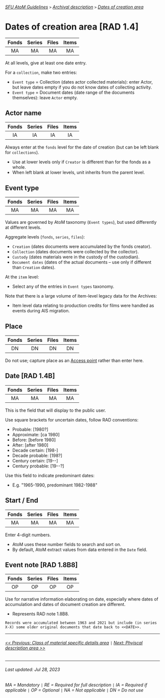 ###### [SFU AtoM Guidelines](../README.md) `>` [Archival description](overview.md) `>` [Dates of creation area](overview.md#dates-of-creation-area)

# Dates of creation area [RAD 1.4]
| Fonds 	| Series 	| Files 	| Items 	|
|:-----:	|:------:	|:-----:	|:-----:	|
|   MA    |   MA    |   MA  	|   MA  	|

At all levels, give at least one date entry.

For a `collection`, make two entries:
- `Event type` = Collection (dates actor collected materials): enter Actor, but leave dates empty if you do not know dates of collecting activity.
- `Event type` = Document dates (date range of the documents themselves): leave `Actor` empty.

## Actor name
| Fonds 	| Series 	| Files 	| Items 	|
|:-----:	|:------:	|:-----:	|:-----:	|
|   IA    |   IA    |   IA  	|   IA  	|

Always enter at the `fonds` level for the date of creation (but can be left blank for `collections`).
- Use at lower levels only if `Creator` is different than for the fonds as a whole.
- When left blank at lower levels, unit inherits from the parent level.

## Event type
| Fonds 	| Series 	| Files 	| Items 	|
|:-----:	|:------:	|:-----:	|:-----:	|
|   MA    |   MA    |   MA  	|   MA  	|

Values are governed by AtoM taxonomy (`Event types`), but used differently at different levels.

Aggregate levels (`fonds`, `series`, `files`):
- `Creation` (dates documents were accumulated by the fonds creator).
- `Collection` (dates documents were collected by the collector).
- `Custody` (dates materials were in the custody of the custodian).
- `Document dates` (dates of the actual documents – use only if different than `Creation` dates).

At the `item` level:
- Select any of the entries in `Event types` taxonomy.

Note that there is a large volume of item-level legacy data for the Archives:
- Item level data relating to production credits for films were handled as events during AIS migration.

## Place
| Fonds 	| Series 	| Files 	| Items 	|
|:-----:	|:------:	|:-----:	|:-----:	|
|   DN    |   DN    |   DN  	|   DN  	|

Do not use; capture place as an [Access point](access-points.md) rather than enter here.

## Date [RAD 1.4B]
| Fonds 	| Series 	| Files 	| Items 	|
|:-----:	|:------:	|:-----:	|:-----:	|
|   MA    |   MA    |   MA  	|   MA  	|

This is the field that will display to the public user.

Use square brackets for uncertain dates, follow RAD conventions:
- Probable: [1980?]
- Approximate: [ca 1980]
- Before: [before 1980]
- After: [after 1980]
- Decade certain: [198-]
- Decade probable: [198?]
- Century certain: [19--]
- Century probable: [19--?]

Use this field to indicate predominant dates:
- E.g. "1965-1990, predominant 1982-1988"

## Start / End
| Fonds 	| Series 	| Files 	| Items 	|
|:-----:	|:------:	|:-----:	|:-----:	|
|   MA    |   MA    |   MA  	|   MA  	|

Enter 4-digit numbers.
- AtoM uses these number fields to search and sort on.
- By default, AtoM extract values from data entered in the `Date` field.

## Event note [RAD 1.8B8]
| Fonds 	| Series 	| Files 	| Items 	|
|:-----:	|:------:	|:-----:	|:-----:	|
|   OP    |   OP    |   OP  	|   OP  	|

Use for narrative information elaborating on date, especially where dates of accumulation and dates of document creation are different.
- Represents RAD note 1.8B8.

`Records were accumulated between 1963 and 2021 but include (in series X-X) some older original documents that date back to <<DATE>>.`

---
###### [<< Previous: Class of material specific details area](class-material-specific-details.md) `|` [Next: Phyiscal description area >>](physical-description-area.md)

---
###### Last updated: Jul 28, 2023
###### MA = Mandatory `|` RE = Required for full description `|` IA = Required if applicable `|` OP = Optional `|` NA = Not applicable `|` DN = Do not use
